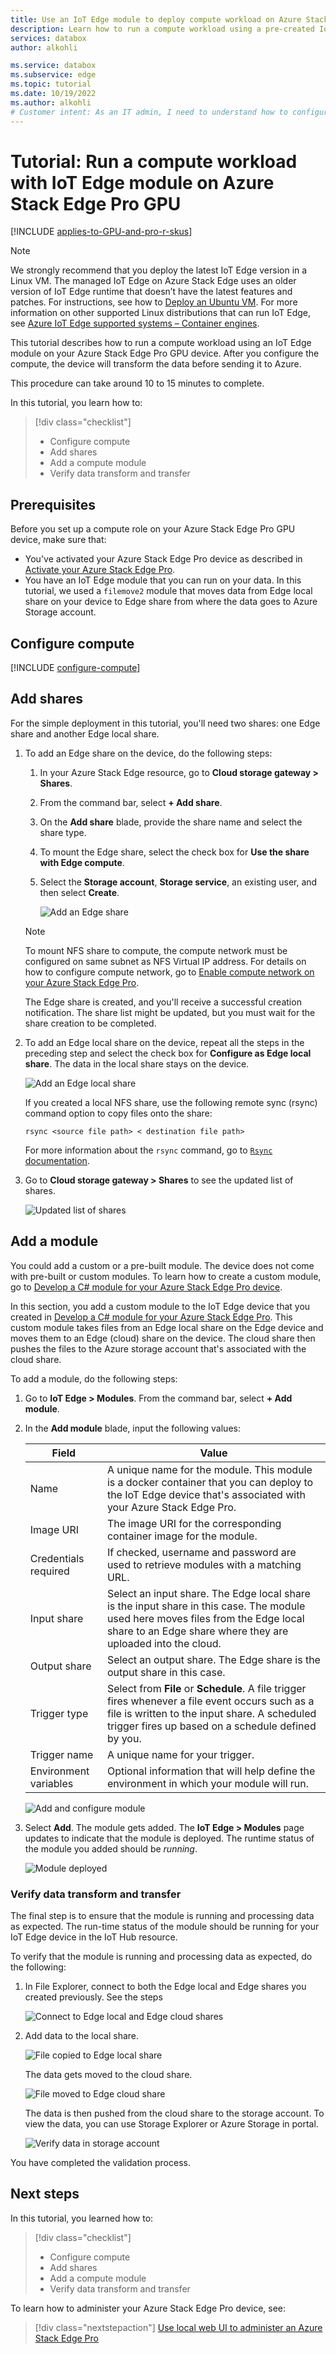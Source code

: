 ```yaml
---
title: Use an IoT Edge module to deploy compute workload on Azure Stack Edge Pro with GPU | Microsoft Docs
description: Learn how to run a compute workload using a pre-created IoT Edge module on your Azure Stack Edge Pro GPU device.
services: databox
author: alkohli

ms.service: databox
ms.subservice: edge
ms.topic: tutorial
ms.date: 10/19/2022
ms.author: alkohli
# Customer intent: As an IT admin, I need to understand how to configure compute on Azure Stack Edge Pro so I can use it to transform the data before sending it to Azure.
---
```


# Tutorial: Run a compute workload with IoT Edge module on Azure Stack Edge Pro GPU

[!INCLUDE [applies-to-GPU-and-pro-r-skus](../../includes/azure-stack-edge-applies-to-gpu-pro-r-sku.md)]

> [!NOTE]
> We strongly recommend that you deploy the latest IoT Edge version in a Linux VM. The managed IoT Edge on Azure Stack Edge uses an older version of IoT Edge runtime that doesn’t have the latest features and patches. For instructions, see how to [Deploy an Ubuntu VM](azure-stack-edge-gpu-deploy-iot-edge-linux-vm.md). For more information on other supported Linux distributions that can run IoT Edge, see [Azure IoT Edge supported systems – Container engines](../iot-edge/support.md#linux-containers).

This tutorial describes how to run a compute workload using an IoT Edge module on your Azure Stack Edge Pro GPU device. After you configure the compute, the device will transform the data before sending it to Azure.

This procedure can take around 10 to 15 minutes to complete.


In this tutorial, you learn how to:

> [!div class="checklist"]
> * Configure compute
> * Add shares
> * Add a compute module
> * Verify data transform and transfer

 
## Prerequisites

Before you set up a compute role on your Azure Stack Edge Pro GPU device, make sure that:

- You've activated your Azure Stack Edge Pro device as described in [Activate your Azure Stack Edge Pro](azure-stack-edge-gpu-deploy-activate.md).
- You have an IoT Edge module that you can run on your data. In this tutorial, we used a `filemove2` module that moves data from Edge local share on your device to Edge share from where the data goes to Azure Storage account.


## Configure compute

[!INCLUDE [configure-compute](../../includes/azure-stack-edge-gateway-configure-compute.md)]


## Add shares

For the simple deployment in this tutorial, you'll need two shares: one Edge share and another Edge local share.

1. To add an Edge share on the device, do the following steps:

    1. In your Azure Stack Edge resource, go to **Cloud storage gateway > Shares**.
    2. From the command bar, select **+ Add share**.
    3. On the **Add share** blade, provide the share name and select the share type.
    4. To mount the Edge share, select the check box for **Use the share with Edge compute**.
    5. Select the **Storage account**, **Storage service**, an existing user, and then select **Create**.

        ![Add an Edge share](./media/azure-stack-edge-gpu-deploy-compute-module-simple/add-edge-share-1.png) 


    > [!NOTE]
    > To mount NFS share to compute, the compute network must be configured on same subnet as NFS Virtual IP address. For details on how to configure compute network, go to [Enable compute network on your Azure Stack Edge Pro](azure-stack-edge-gpu-deploy-configure-network-compute-web-proxy.md).

    The Edge share is created, and you'll receive a successful creation notification. The share list might be updated, but you must wait for the share creation to be completed.

2. To add an Edge local share on the device, repeat all the steps in the preceding step and select the check box for **Configure as Edge local share**. The data in the local share stays on the device.

    ![Add an Edge local share](./media/azure-stack-edge-gpu-deploy-compute-module-simple/add-edge-share-2.png)

    If you created a local NFS share, use the following remote sync (rsync) command option to copy files onto the share:

    `rsync <source file path> < destination file path>`

    For more information about the `rsync` command, go to [`Rsync` documentation](https://www.computerhope.com/unix/rsync.htm).
 
3. Go to **Cloud storage gateway > Shares** to see the updated list of shares.

    ![Updated list of shares](./media/azure-stack-edge-gpu-deploy-compute-module-simple/add-edge-share-3.png) 
 

## Add a module

You could add a custom or a pre-built module. The device does not come with pre-built or custom modules. To learn how to create a custom module, go to [Develop a C# module for your Azure Stack Edge Pro device](./azure-stack-edge-gpu-create-iot-edge-module.md).

In this section, you add a custom module to the IoT Edge device that you created in [Develop a C# module for your Azure Stack Edge Pro](./azure-stack-edge-gpu-create-iot-edge-module.md). This custom module takes files from an Edge local share on the Edge device and moves them to an Edge (cloud) share on the device. The cloud share then pushes the files to the Azure storage account that's associated with the cloud share.

To add a module, do the following steps:

1. Go to **IoT Edge > Modules**. From the command bar, select **+ Add module**. 

2. In the **Add module** blade, input the following values:

    
    |Field  |Value  |
    |---------|---------|
    |Name     | A unique name for the module. This module is a docker container that you can deploy to the IoT Edge device that's associated with your Azure Stack Edge Pro.        |
    |Image URI     | The image URI for the corresponding container image for the module.        |
    |Credentials required     | If checked, username and password are used to retrieve modules with a matching URL.        |
    |Input share     | Select an input share. The Edge local share is the input share in this case. The module used here moves files from the Edge local share to an Edge share where they are uploaded into the cloud.        |
    |Output share     | Select an output share. The Edge share is the output share in this case.        |
    |Trigger type     | Select from **File** or **Schedule**. A file trigger fires whenever a file event occurs such as a file is written to the input share. A scheduled trigger fires up based on a schedule defined by you.         |
    |Trigger name     | A unique name for your trigger.         |
    |Environment variables| Optional information that will help define the environment in which your module will run.   |

    ![Add and configure module](./media/azure-stack-edge-gpu-deploy-compute-module-simple/add-module-1.png)

3. Select **Add**. The module gets added. The **IoT Edge > Modules** page updates to indicate that the module is deployed. The runtime status of the module you added should be *running*.

    ![Module deployed](./media/azure-stack-edge-gpu-deploy-compute-module-simple/add-module-2.png)

### Verify data transform and transfer

The final step is to ensure that the module is running and processing data as expected. The run-time status of the module should be running for your IoT Edge device in the IoT Hub resource.

To verify that the module is running and processing data as expected, do the following:


1. In File Explorer, connect to both the Edge local and Edge shares you created previously. See the steps 

    ![Connect to Edge local and Edge cloud shares](./media/azure-stack-edge-gpu-deploy-compute-module-simple/verify-data-1.png) 
 
1. Add data to the local share.

    ![File copied to Edge local share](./media/azure-stack-edge-gpu-deploy-compute-module-simple/verify-data-2.png) 
 
   The data gets moved to the cloud share.

    ![File moved to Edge cloud share](./media/azure-stack-edge-gpu-deploy-compute-module-simple/verify-data-3.png)  

   The data is then pushed from the cloud share to the storage account. To view the data, you can use Storage Explorer or Azure Storage in portal.

    ![Verify data in storage account](./media/azure-stack-edge-gpu-deploy-compute-module-simple/verify-data-4.png)
 
You have completed the validation process.


## Next steps

In this tutorial, you learned how to:

> [!div class="checklist"]
> * Configure compute
> * Add shares
> * Add a compute module
> * Verify data transform and transfer

To learn how to administer your Azure Stack Edge Pro device, see:

> [!div class="nextstepaction"]
> [Use local web UI to administer an Azure Stack Edge Pro](azure-stack-edge-gpu-manage-access-power-connectivity-mode.md)